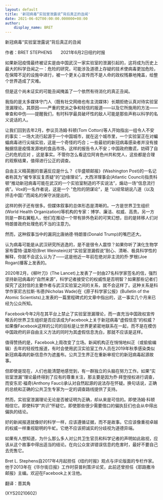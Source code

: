 ```yaml
---
layout: default
title: '新冠病毒“实验室泄露说”背后真正的丑闻'
date: 2021-06-02T00:00:00.000000+08:00
author:
    display_name: BRET
---
```


新冠病毒“实验室泄露说”背后真正的丑闻

作者：BRET STEPHENS　　2021年6月2日纽约时报

如果新冠疫情最终被证实是由中国武汉一家实验室的泄漏引起的，这将成为历史上最大的科学丑闻之一：危险的研究，可能涉及道德上存疑的技术使病毒更加危险，在保障不足的设施中进行，被一个更关心宣传而不是人命的政权残暴地掩盖，给整个世界造成了灾难。

但是这个尚未证实的可能丑闻掩盖了一个依然有待消化的真正丑闻。

我指的是太多媒体守门人（既有社交网络也有主流媒体）长期拒绝认真对待实验室泄漏理论。其原因——严重的党派之争和轻信的报道——以及它所施用的方法——审查和中伤——提醒我们，有时科学最具破坏性的敌人可能是那些声称以科学的名义说话的人。

让我们回到去年2月，参议员汤姆·科顿(Tom Cotton)等人开始指出一组令人不安的事实：一场大流行起源于一个中国城市，就在这个城市里，一个实验室正在对蝙蝠病毒进行尖端实验，这是一个奇怪的巧合；一些最初的新冠病毒感染者并没有接触据信是疫情发源地的食品市场，这样的报告令人不安；中国政府撒谎，妨碍了自己的危机应对 ，这是事实。不管你怎么看这位阿肯色州共和党人，这些都是合理的观察结果，值得进行公正的调查。

自由主义精英圈的普遍反应是什么？《华盛顿邮报》(Washington Post)的一名记者称其为“被专家反复质疑”的“边缘理论”。大西洋理事会(Atlantic Council)指责科顿“推动新冠病毒可能在武汉的一个实验室制造的不实说法”，煽动一场“信息流行病”。Vox的一名作者说，这是一个 "危险的阴谋论"，是 “以经常胡说八道（以及抨击中国）”而闻名的保守派提出的。

这样的例子还有很多。但媒体叙事的总体形态是清晰的。一方是世界卫生组织(World Health Organization)等机构的专家：博学、廉洁、权威、高贵。另一方则是一群右翼粗人，他们在推动一个带有排外色彩的可笑幻想，目的是转移人们对特朗普政府处理危机不当的注意力。

然而，这种叙事当中的漏洞比唐纳德·特朗普(Donald Trump)的嘴巴还大。

认为病毒可能是从武汉研究所逃逸的，是不是很令人震惊？如果你听了演化生物学家布雷特·温斯坦(Bret Weinstein)对“实验室泄漏假说”耐心、清晰、极具科学性的解释，你就不会这么认为了——这是他近一年前在绝对非主流的乔·罗根(Joe Rogan)播客上发表的。

2020年2月，《柳叶刀》(The Lancet)上发表了一封由27名科学家签名的信，强烈坚持新冠病毒的“自然来源”，科学记者接受它的权威性是否明智？如果那些记者们探究了这封信的主要作者与武汉实验室之间的关系，就不会这样了。这种关系是科学作家尼古拉斯·韦德(Nicholas Wade)在《原子科学家公报》(Bulletin of the Atomic Scientists)上发表的一篇里程碑式的文章中指出的，这一事实几个月来已经为公众所知。

Facebook今年2月在其平台上禁止了实验室泄漏理论，而一直充当中国政权宣传喉舌的世界卫生组织是否应该成为Facebook上关于新冠病毒“虚假信息”的权威？如果像Facebook这样的公司的目标是让世界更紧密地联系在一起，而不是在模仿中国政府的非自由主义方法的同时为其虚假信息洗白，那就不应该是这样。

值得赞扬的是，Facebook上周改变了立场。新闻机构正在悄悄地纠正（或偷偷编辑）去年的轻视性报道，有时会使用武汉实验室工作人员在2019年秋季感染类似新冠病毒病的新信息作为遮羞布。公共卫生界正在重新审视它的新冠病毒起源故事。

但即使是现在，人们也能清楚地感觉到，有一群独立的头脑在努力工作。如果“实验室泄漏”理论最终得到了应有的尊重关注，那主要是因为乔·拜登授权进行调查，而安东尼·福奇(Anthony Fauci)承认对自然起源的说法存在怀疑。换句话说，正确的总统和正确的公共卫生专家为一定的调查路线提供了支持。

然而，实验室泄漏理论无论是否被证明为正确，却从来是可信的。即使汤姆·科顿相信它。即使科学“共识”怀疑它。即使那些很少需要借口的偏执狂们也会从中得出偏执的结论。

好的新闻报道就像好的科学一样，应该遵循证据，而不是故事。它应该像重视卓越的权威一样重视聪明的牛虻。它绝不应该把诚实的分歧视为道德异端。

如果有人想知道，为什么那么多人对公共卫生官员和科学记者的声明如此敌视，应该从这个故事中得出适当的结论。在向公众宣讲错误信息的危害时，最好不要自己去兜售它。

Bret L. Stephens自2017年4月起担任《纽约时报》观点与评论版面的专栏作家。他于2013年在《华尔街日报》工作时获普利策评论奖，此前还曾担任《耶路撒冷邮报》主编。欢迎在Facebook上关注他。

翻译：晋其角

(XYS20210602)

